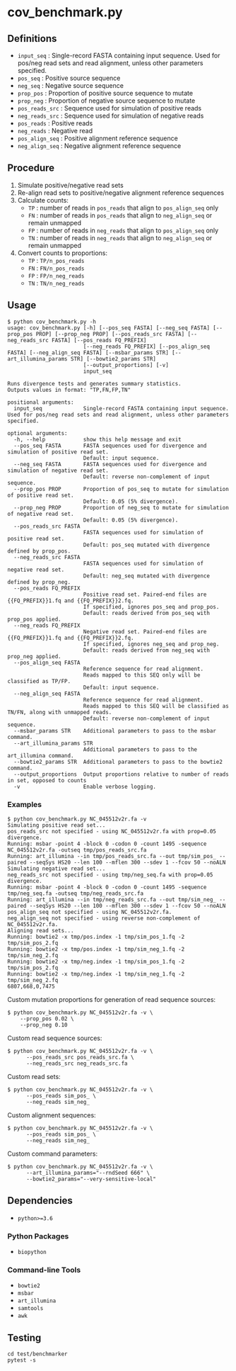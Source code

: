 # cov_benchmark.py

## Definitions

- `input_seq` : Single-record FASTA containing input sequence. Used for pos/neg read sets and read alignment, unless other parameters specified.
- `pos_seq` : Positive source sequence
- `neg_seq` : Negative source sequence
- `prop_pos` : Proportion of positive source sequence to mutate
- `prop_neg` : Proportion of negative source sequence to mutate
- `pos_reads_src` : Sequence used for simulation of positive reads
- `neg_reads_src` : Sequence used for simulation of negative reads
- `pos_reads` : Positive reads
- `neg_reads` : Negative read
- `pos_align_seq` : Positive alignment reference sequence
- `neg_align_seq` : Negative alignment reference sequence

## Procedure

1. Simulate positive/negative read sets
1. Re-align read sets to positive/negative alignment reference sequences
1. Calculate counts:
    - `TP` : number of reads in `pos_reads` that align to `pos_align_seq` only
    - `FN` : number of reads in `pos_reads` that align to `neg_align_seq` or remain unmapped
    - `FP` : number of reads in `neg_reads` that align to `pos_align_seq` only
    - `TN` : number of reads in `neg_reads` that align to `neg_align_seq` or remain unmapped
1. Convert counts to proportions:
    - `TP` : `TP/n_pos_reads`
    - `FN` : `FN/n_pos_reads`
    - `FP` : `FP/n_neg_reads`
    - `TN` : `TN/n_neg_reads`


## Usage

```
$ python cov_benchmark.py -h
usage: cov_benchmark.py [-h] [--pos_seq FASTA] [--neg_seq FASTA] [--prop_pos PROP] [--prop_neg PROP] [--pos_reads_src FASTA] [--neg_reads_src FASTA] [--pos_reads FQ_PREFIX]
                        [--neg_reads FQ_PREFIX] [--pos_align_seq FASTA] [--neg_align_seq FASTA] [--msbar_params STR] [--art_illumina_params STR] [--bowtie2_params STR]
                        [--output_proportions] [-v]
                        input_seq

Runs divergence tests and generates summary statistics.
Outputs values in format: "TP,FN,FP,TN"

positional arguments:
  input_seq             Single-record FASTA containing input sequence. Used for pos/neg read sets and read alignment, unless other parameters specified.

optional arguments:
  -h, --help            show this help message and exit
  --pos_seq FASTA       FASTA sequences used for divergence and simulation of positive read set.
                        Default: input sequence.
  --neg_seq FASTA       FASTA sequences used for divergence and simulation of negative read set.
                        Default: reverse non-complement of input sequence.
  --prop_pos PROP       Proportion of pos_seq to mutate for simulation of positive read set.
                        Default: 0.05 (5% divergence).
  --prop_neg PROP       Proportion of neg_seq to mutate for simulation of negative read set.
                        Default: 0.05 (5% divergence).
  --pos_reads_src FASTA
                        FASTA sequences used for simulation of positive read set.
                        Default: pos_seq mutated with divergence defined by prop_pos.
  --neg_reads_src FASTA
                        FASTA sequences used for simulation of negative read set.
                        Default: neg_seq mutated with divergence defined by prop_neg.
  --pos_reads FQ_PREFIX
                        Positive read set. Paired-end files are {{FQ_PREFIX}}1.fq and {{FQ_PREFIX}}2.fq.
                        If specified, ignores pos_seq and prop_pos.
                        Default: reads derived from pos_seq with prop_pos applied.
  --neg_reads FQ_PREFIX
                        Negative read set. Paired-end files are {{FQ_PREFIX}}1.fq and {{FQ_PREFIX}}2.fq.
                        If specified, ignores neg_seq and prop_neg.
                        Default: reads derived from neg_seq with prop_neg applied.
  --pos_align_seq FASTA
                        Reference sequence for read alignment.
                        Reads mapped to this SEQ only will be classified as TP/FP.
                        Default: input sequence.
  --neg_align_seq FASTA
                        Reference sequence for read alignment.
                        Reads mapped to this SEQ will be classified as TN/FN, along with unmapped reads.
                        Default: reverse non-complement of input sequence.
  --msbar_params STR    Additional parameters to pass to the msbar command.
  --art_illumina_params STR
                        Additional parameters to pass to the art_illumina command.
  --bowtie2_params STR  Additional parameters to pass to the bowtie2 command.
  --output_proportions  Output proportions relative to number of reads in set, opposed to counts
  -v                    Enable verbose logging.
```

### Examples

```
$ python cov_benchmark.py NC_045512v2r.fa -v
Simulating positive read set...
pos_reads_src not specified - using NC_045512v2r.fa with prop=0.05 divergence.
Running: msbar -point 4 -block 0 -codon 0 -count 1495 -sequence NC_045512v2r.fa -outseq tmp/pos_reads_src.fa
Running: art_illumina --in tmp/pos_reads_src.fa --out tmp/sim_pos_ --paired --seqSys HS20 --len 100 --mflen 300 --sdev 1 --fcov 50 --noALN
Simulating negative read set...
neg_reads_src not specified - using tmp/neg_seq.fa with prop=0.05 divergence.
Running: msbar -point 4 -block 0 -codon 0 -count 1495 -sequence tmp/neg_seq.fa -outseq tmp/neg_reads_src.fa
Running: art_illumina --in tmp/neg_reads_src.fa --out tmp/sim_neg_ --paired --seqSys HS20 --len 100 --mflen 300 --sdev 1 --fcov 50 --noALN
pos_align_seq not specified - using NC_045512v2r.fa.
neg_align_seq not specified - using reverse non-complement of NC_045512v2r.fa.
Aligning read sets...
Running: bowtie2 -x tmp/pos.index -1 tmp/sim_pos_1.fq -2 tmp/sim_pos_2.fq
Running: bowtie2 -x tmp/pos.index -1 tmp/sim_neg_1.fq -2 tmp/sim_neg_2.fq
Running: bowtie2 -x tmp/neg.index -1 tmp/sim_pos_1.fq -2 tmp/sim_pos_2.fq
Running: bowtie2 -x tmp/neg.index -1 tmp/sim_neg_1.fq -2 tmp/sim_neg_2.fq
6807,668,0,7475
```

Custom mutation proportions for generation of read sequence sources:

```
$ python cov_benchmark.py NC_045512v2r.fa -v \
    --prop_pos 0.02 \
    --prop_neg 0.10
```

Custom read sequence sources:

```
$ python cov_benchmark.py NC_045512v2r.fa -v \
      --pos_reads_src pos_reads_src.fa \
      --neg_reads_src neg_reads_src.fa
```

Custom read sets:

```
$ python cov_benchmark.py NC_045512v2r.fa -v \
      --pos_reads sim_pos_ \
      --neg_reads sim_neg_
```

Custom alignment sequences:

```
$ python cov_benchmark.py NC_045512v2r.fa -v \
      --pos_reads sim_pos_ \
      --neg_reads sim_neg_
```

Custom command parameters:

```
$ python cov_benchmark.py NC_045512v2r.fa -v \
      --art_illumina_params="--rndSeed 666" \
      --bowtie2_params="--very-sensitive-local"
```

## Dependencies

- `python>=3.6`

### Python Packages

- `biopython`

### Command-line Tools

- `bowtie2`
- `msbar`
- `art_illumina`
- `samtools`
- `awk`

## Testing

```
cd test/benchmarker
pytest -s
```
